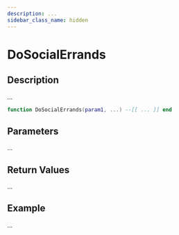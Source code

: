 ```yaml
---
description: ...
sidebar_class_name: hidden
---
```


# DoSocialErrands

## Description

...

```lua
function DoSocialErrands(param1, ...) --[[ ... ]] end
```

## Parameters

...

## Return Values

...

## Example

...

